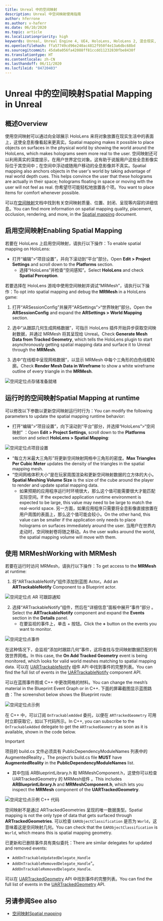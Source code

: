 ```yaml
---
title: Unreal 中的空间映射
description: Unreal 中空间映射使用指南
author: hferrone
ms.author: v-haferr
ms.date: 06/10/2020
ms.topic: article
ms.localizationpriority: high
keywords: Unreal, Unreal Engine 4, UE4, HoloLens, HoloLens 2, 混合现实, 开发, 功能, 文档, 指南, 全息影像, 空间映射
ms.openlocfilehash: ffa57749cd96e240ac4812f950f4e13a6dbc68bd
ms.sourcegitcommit: 45da0a056fa42088ff81ccdd11232830fbe8430f
ms.translationtype: HT
ms.contentlocale: zh-CN
ms.lasthandoff: 06/11/2020
ms.locfileid: "84720403"
---
```

# <a name="spatial-mapping-in-unreal"></a><span data-ttu-id="62326-104">Unreal 中的空间映射</span><span class="sxs-lookup"><span data-stu-id="62326-104">Spatial Mapping in Unreal</span></span>

## <a name="overview"></a><span data-ttu-id="62326-105">概述</span><span class="sxs-lookup"><span data-stu-id="62326-105">Overview</span></span>
<span data-ttu-id="62326-106">使用空间映射可以通过向全球展示 HoloLens 来将对象放置在现实生活中的表面上，这使全息影像看起来更真实。</span><span class="sxs-lookup"><span data-stu-id="62326-106">Spatial mapping makes it possible to place objects on surfaces in the physical world by showing the world around the HoloLens, which makes holograms seem more real to the user.</span></span> <span data-ttu-id="62326-107">空间映射还可以利用真实的深度提示，在用户世界定位对象。这有助于说服用户这些全息影像实际位于其空间中；在空间中浮动或随用户移动的全息影像并不真实。</span><span class="sxs-lookup"><span data-stu-id="62326-107">Spatial mapping also anchors objects in the user's world by taking advantage of real world depth cues. This helps convince the user that these holograms are actually in their space; holograms floating in space or moving with the user will not feel as real.</span></span> <span data-ttu-id="62326-108">你希望尽可能轻松地放置各个项。</span><span class="sxs-lookup"><span data-stu-id="62326-108">You want to place items for comfort whenever possible.</span></span>

<span data-ttu-id="62326-109">可以在[空间映射](spatial-mapping.md)文档中找到有关空间映射质量、位置、封闭、呈现等内容的详细信息。</span><span class="sxs-lookup"><span data-stu-id="62326-109">You can find more information on spatial mapping quality, placement, occlusion, rendering, and more, in the [Spatial mapping](spatial-mapping.md) document.</span></span>

## <a name="enabling-spatial-mapping"></a><span data-ttu-id="62326-110">启用空间映射</span><span class="sxs-lookup"><span data-stu-id="62326-110">Enabling Spatial Mapping</span></span>

<span data-ttu-id="62326-111">若要在 HoloLens 上启用空间映射，请执行以下操作：</span><span class="sxs-lookup"><span data-stu-id="62326-111">To enable spatial mapping on HoloLens:</span></span>
- <span data-ttu-id="62326-112">打开“编辑”>“项目设置”，并向下滚动到“平台”部分。</span><span class="sxs-lookup"><span data-stu-id="62326-112">Open **Edit > Project Settings** and scroll down to the **Platforms** section.</span></span>    
    + <span data-ttu-id="62326-113">选择“HoloLens”并检查“空间感知”。</span><span class="sxs-lookup"><span data-stu-id="62326-113">Select **HoloLens** and check **Spatial Perception**.</span></span>

<span data-ttu-id="62326-114">若要选择在 HoloLens 游戏中使用空间映射并调试“MRMesh”，请执行以下操作：</span><span class="sxs-lookup"><span data-stu-id="62326-114">To opt into spatial mapping and debug the **MRMesh** in a HoloLens game:</span></span>
1. <span data-ttu-id="62326-115">打开“ARSessionConfig”并展开“ARSettings”>“世界映射”部分。</span><span class="sxs-lookup"><span data-stu-id="62326-115">Open the **ARSessionConfig** and expand the **ARSettings > World Mapping** section.</span></span> 

2. <span data-ttu-id="62326-116">选中“从跟踪几何生成网格数据”，可指示 HoloLens 插件开始异步获取空间映射数据，并通过 MRMesh 将其呈现给 Unreal。</span><span class="sxs-lookup"><span data-stu-id="62326-116">Check **Generate Mesh Data from Tracked Geometry**, which tells the HoloLens plugin to start asynchronously getting spatial mapping data and surface it to Unreal through the **MRMesh**.</span></span> 
3. <span data-ttu-id="62326-117">选中“在线框中呈现网格数据”，以显示 MRMesh 中每个三角形的白色线框轮廓。</span><span class="sxs-lookup"><span data-stu-id="62326-117">Check **Render Mesh Data in Wireframe** to show a white wireframe outline of every triangle in the **MRMesh**.</span></span> 

![空间定位点存储准备就绪](images/unreal-spatialmapping-arsettings.PNG)


## <a name="spatial-mapping-at-runtime"></a><span data-ttu-id="62326-119">运行时的空间映射</span><span class="sxs-lookup"><span data-stu-id="62326-119">Spatial Mapping at runtime</span></span>
<span data-ttu-id="62326-120">可以修改以下参数以更新空间映射运行时行为：</span><span class="sxs-lookup"><span data-stu-id="62326-120">You can modify the following parameters to update the spatial mapping runtime behavior:</span></span>

- <span data-ttu-id="62326-121">打开“编辑”>“项目设置”，向下滚动到“平台”部分，并选择“HoloLens”>“空间映射”  ：</span><span class="sxs-lookup"><span data-stu-id="62326-121">Open **Edit > Project Settings**, scroll down to the **Platforms** section and select **HoloLens > Spatial Mapping**:</span></span> 

![空间定位点项目设置](images/unreal-spatialmapping-projectsettings.PNG)

- <span data-ttu-id="62326-123">“每立方米最大三角形”将更新空间映射网格中三角形的密度。</span><span class="sxs-lookup"><span data-stu-id="62326-123">**Max Triangles Per Cubic Meter** updates the density of the triangles in the spatial mapping mesh.</span></span>  
- <span data-ttu-id="62326-124">“空间网格体积大小”是在玩家周围渲染和更新空间映射数据的立方体的大小。</span><span class="sxs-lookup"><span data-stu-id="62326-124">**Spatial Meshing Volume Size** is the size of the cube around the player to render and update spatial mapping data.</span></span>  
    + <span data-ttu-id="62326-125">如果预期的应用程序运行时环境很大，那么这个值可能需要很大才能匹配实际空间。</span><span class="sxs-lookup"><span data-stu-id="62326-125">If the expected application runtime environment is expected to be large, this value may need to be large to match the real-world space.</span></span>  <span data-ttu-id="62326-126">另一方面，如果应用程序只需要将全息影像直接放置在用户周围的表面上，那么这个值可能会较小。</span><span class="sxs-lookup"><span data-stu-id="62326-126">On the other hand, this value can be smaller if the application only needs to place holograms on surfaces immediately around the user.</span></span> <span data-ttu-id="62326-127">当用户在世界内走动时，空间映射卷将随之移动。</span><span class="sxs-lookup"><span data-stu-id="62326-127">As the user walks around the world, the spatial mapping volume will move with them.</span></span> 

## <a name="working-with-mrmesh"></a><span data-ttu-id="62326-128">使用 MRMesh</span><span class="sxs-lookup"><span data-stu-id="62326-128">Working with MRMesh</span></span>
<span data-ttu-id="62326-129">若要在运行时访问 MRMesh，请执行以下操作：</span><span class="sxs-lookup"><span data-stu-id="62326-129">To get access to the **MRMesh** at runtime:</span></span>
1. <span data-ttu-id="62326-130">将“ARTrackableNotify”组件添加到蓝图 Actor。</span><span class="sxs-lookup"><span data-stu-id="62326-130">Add an **ARTrackableNotify** Component to a Blueprint actor.</span></span> 

![空间定位点 AR 可跟踪通知](images/unreal-spatialmapping-artrackablenotify.PNG)

2. <span data-ttu-id="62326-132">选择“ARTrackableNotify”组件，然后在“详细信息”面板中展开“事件”部分  。</span><span class="sxs-lookup"><span data-stu-id="62326-132">Select the **ARTrackableNotify** component and expand the **Events** section in the **Details** panel.</span></span> 
    - <span data-ttu-id="62326-133">在要监视的事件上，单击 + 按钮。</span><span class="sxs-lookup"><span data-stu-id="62326-133">Click the **+** button on the events you want to monitor.</span></span> 

![空间定位点事件](images/unreal-spatialmapping-events.PNG)

<span data-ttu-id="62326-135">在这种情况下，会监视“添加时跟踪几何”事件，这将查找与空间映射数据匹配的有效世界网格。</span><span class="sxs-lookup"><span data-stu-id="62326-135">In this case, the **On Add Tracked Geometry** event is being monitored, which looks for valid world meshes matching to spatial mapping data.</span></span> <span data-ttu-id="62326-136">可以在 [UARTrackableNotify](https://docs.unrealengine.com/API/Runtime/AugmentedReality/UARTrackableNotifyComponent/index.html) 组件 API 中找到事件的完整列表。</span><span class="sxs-lookup"><span data-stu-id="62326-136">You can find the full list of events in the [UARTrackableNotify](https://docs.unrealengine.com/API/Runtime/AugmentedReality/UARTrackableNotifyComponent/index.html) component API.</span></span> 

<span data-ttu-id="62326-137">可以在蓝图事件图或 C++ 中更改网格的材料。</span><span class="sxs-lookup"><span data-stu-id="62326-137">You can change the mesh’s material in the Blueprint Event Graph or in C++.</span></span> <span data-ttu-id="62326-138">下面的屏幕截图显示蓝图路由：</span><span class="sxs-lookup"><span data-stu-id="62326-138">The screenshot below shows the Blueprint route:</span></span> 

![空间定位点示例](images/unreal-spatialmapping-example.PNG)

<span data-ttu-id="62326-140">在 C++ 中，可以订阅 `OnTrackableAdded` 委托，以便在 `ARTrackedGeometry` 可用时立即获取它，如以下代码所示。</span><span class="sxs-lookup"><span data-stu-id="62326-140">In C++, you can subscribe to the `OnTrackableAdded` delegate to get the `ARTrackedGeometry` as soon as it is available, shown in the code below.</span></span> 

> [!IMPORTANT]
> <span data-ttu-id="62326-141">项目的 build.cs 文件必须具有 PublicDependencyModuleNames 列表中的 AugmentedReality  。</span><span class="sxs-lookup"><span data-stu-id="62326-141">The project’s build.cs file **MUST** have **AugmentedReality** in the **PublicDependencyModuleNames** list.</span></span>
> - <span data-ttu-id="62326-142">其中包括 ARBlueprintLibrary.h 和 MRMeshComponent.h，这使你可以检查 UARTrackedGeometry 的 MRMesh组件   。</span><span class="sxs-lookup"><span data-stu-id="62326-142">This includes **ARBlueprintLibrary.h** and **MRMeshComponent.h**, which lets you inspect the **MRMesh** component of the **UARTrackedGeometry**.</span></span> 

![空间定位点示例 C++ 代码](images/unreal-spatialmapping-examplecode.PNG)

<span data-ttu-id="62326-144">空间映射不是通过 ARTrackedGeometries 呈现的唯一数据类型。</span><span class="sxs-lookup"><span data-stu-id="62326-144">Spatial mapping is not the only type of data that gets surfaced through **ARTrackedGeometries**.</span></span> <span data-ttu-id="62326-145">可以检查 `EARObjectClassification` 是否为 `World`，这意味着这是空间映射几何。</span><span class="sxs-lookup"><span data-stu-id="62326-145">You can check that the `EARObjectClassification` is `World`, which means this is spatial mapping geometry.</span></span> 

<span data-ttu-id="62326-146">已更新和已删除事件具有类似委托：</span><span class="sxs-lookup"><span data-stu-id="62326-146">There are similar delegates for updated and removed events:</span></span> 
- `AddOnTrackableUpdatedDelegate_Handle` 
- <span data-ttu-id="62326-147">`AddOnTrackableRemovedDelegate_Handle`”。</span><span class="sxs-lookup"><span data-stu-id="62326-147">`AddOnTrackableRemovedDelegate_Handle`.</span></span> 

<span data-ttu-id="62326-148">可以在 [UARTrackedGeometry](https://docs.unrealengine.com/API/Runtime/AugmentedReality/UARTrackedGeometry/index.html) API 中找到事件的完整列表。</span><span class="sxs-lookup"><span data-stu-id="62326-148">You can find the full list of events in the [UARTrackedGeometry](https://docs.unrealengine.com/API/Runtime/AugmentedReality/UARTrackedGeometry/index.html) API.</span></span>

## <a name="see-also"></a><span data-ttu-id="62326-149">另请参阅</span><span class="sxs-lookup"><span data-stu-id="62326-149">See also</span></span>
* [<span data-ttu-id="62326-150">空间映射</span><span class="sxs-lookup"><span data-stu-id="62326-150">Spatial mapping</span></span>](spatial-mapping.md)

